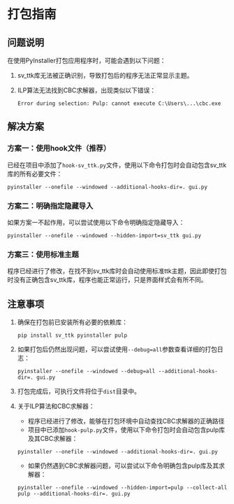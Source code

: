 # 打包指南

## 问题说明

在使用PyInstaller打包应用程序时，可能会遇到以下问题：

1. sv_ttk库无法被正确识别，导致打包后的程序无法正常显示主题。

2. ILP算法无法找到CBC求解器，出现类似以下错误：
   ```
   Error during selection: Pulp: cannot execute C:\Users\...\cbc.exe
   ```

## 解决方案

### 方案一：使用hook文件（推荐）

已经在项目中添加了`hook-sv_ttk.py`文件，使用以下命令打包时会自动包含sv_ttk库的所有必要文件：

```
pyinstaller --onefile --windowed --additional-hooks-dir=. gui.py
```

### 方案二：明确指定隐藏导入

如果方案一不起作用，可以尝试使用以下命令明确指定隐藏导入：

```
pyinstaller --onefile --windowed --hidden-import=sv_ttk gui.py
```

### 方案三：使用标准主题

程序已经进行了修改，在找不到sv_ttk库时会自动使用标准ttk主题，因此即使打包时没有正确包含sv_ttk库，程序也能正常运行，只是界面样式会有所不同。

## 注意事项

1. 确保在打包前已安装所有必要的依赖库：
   ```
   pip install sv_ttk pyinstaller pulp
   ```

2. 如果打包后仍然出现问题，可以尝试使用`--debug=all`参数查看详细的打包日志：
   ```
   pyinstaller --onefile --windowed --debug=all --additional-hooks-dir=. gui.py
   ```

3. 打包完成后，可执行文件将位于`dist`目录中。

4. 关于ILP算法和CBC求解器：
   - 程序已经进行了修改，能够在打包环境中自动查找CBC求解器的正确路径
   - 项目中已添加`hook-pulp.py`文件，使用以下命令打包时会自动包含pulp库及其CBC求解器：
   ```
   pyinstaller --onefile --windowed --additional-hooks-dir=. gui.py
   ```
   - 如果仍然遇到CBC求解器问题，可以尝试以下命令明确包含pulp库及其求解器：
   ```
   pyinstaller --onefile --windowed --hidden-import=pulp --collect-all pulp --additional-hooks-dir=. gui.py
   ```